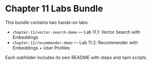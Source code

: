 # Chapter 11 Labs Bundle

This bundle contains two hands-on labs:
- `chapter-11/vector-search-demo` — Lab 11.1: Vector Search with Embeddings
- `chapter-11/recommender-demo` — Lab 11.2: Recommender with Embeddings + User Profiles

Each subfolder includes its own README with steps and npm scripts.
